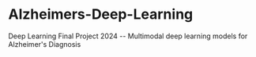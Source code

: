 # Alzheimers-Deep-Learning
Deep Learning Final Project 2024 -- Multimodal deep learning models for Alzheimer's Diagnosis
